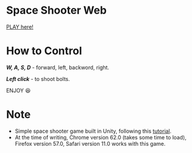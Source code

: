 # Space Shooter Web

[PLAY here!](https://leecheng28.github.io/)


# How to Control

***W, A, S, D*** - forward, left, backword, right.

***Left click*** - to shoot bolts.

ENJOY :laughing:


# Note
- Simple space shooter game built in Unity, following this [tutorial](https://unity3d.com/learn/tutorials).
- At the time of writing, Chrome version 62.0 (takes some time to load), Firefox version 57.0, Safari version 11.0 works with this game.

